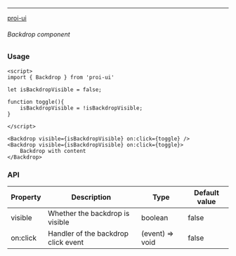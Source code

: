 ---

[proi-ui](https://github.com/specialdoom/proi-ui)

###### Backdrop component

### Usage

```sveltehtml
<script>
import { Backdrop } from 'proi-ui'

let isBackdropVisible = false;

function toggle(){
    isBackdropVisible = !isBackdropVisible;
}

</script>

<Backdrop visible={isBackdropVisible} on:click={toggle} />
<Backdrop visible={isBackdropVisible} on:click={toggle}>
    Backdrop with content
</Backdrop>
```

### API

| Property | Description                         | Type            | Default value |
| --------- | ----------------------------------- | --------------- | ------------- |
| visible   | Whether the backdrop is visible     | boolean         | false         |
| on:click  | Handler of the backdrop click event | (event) => void | false         |
